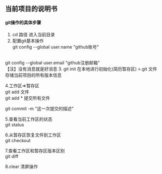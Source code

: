 ## 当前项目的说明书

#### git操作的具体步骤

1. cd 路径 进入当前目录
2. 配置git基本操作<br/>
git config --global user.name "github账号"
<br/>
git config --global user.email "github注册邮箱"
<br/>
  【注】没有消息就是好消息
3. git init 在本地进行初始化(简历暂存区)  
    >.git 文件存储当前项目的所有版本信息

4.工作区=>暂存区  
   git add 文件  
git add * 提交所有文件   

git commit -m "这一次提交的描述"

5.查看当前工作区的状态  
git status  

6.从暂存区恢复文件到工作区  
git checkout  

7.查看工作区和暂存区版本区别  
git diff  

8.clear 清屏操作  



